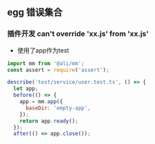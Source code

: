 ## egg 错误集合

### 插件开发 can't override 'xx.js' from 'xx.js'
-  使用了app作为test
```js
import mm from '@ali/mm';
const assert = require('assert');

describe('test/service/user.test.ts', () => {
  let app;
  before(() => {
    app = mm.app({
      baseDir: 'empty-app',
    });
    return app.ready();
  });
  after(() => app.close());
```
    
